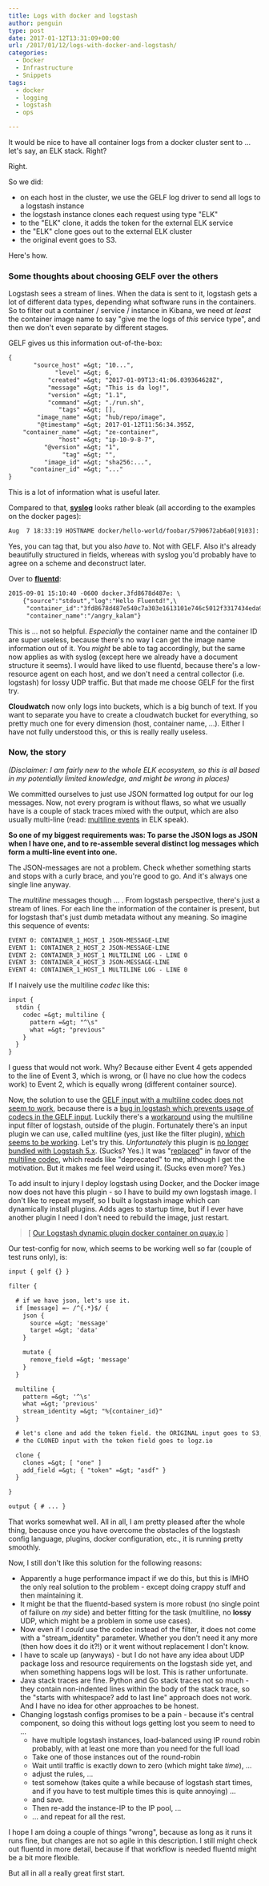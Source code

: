 ```yaml
---
title: Logs with docker and logstash
author: penguin
type: post
date: 2017-01-12T13:31:09+00:00
url: /2017/01/12/logs-with-docker-and-logstash/
categories:
  - Docker
  - Infrastructure
  - Snippets
tags:
  - docker
  - logging
  - logstash
  - ops

---
```

It would be nice to have all container logs from a docker cluster sent to ... let's say, an ELK stack. Right?

Right.

So we did:

  * on each host in the cluster, we use the GELF log driver to send all logs to a logstash instance
  * the logstash instance clones each request using type "ELK"
  * to the "ELK" clone, it adds the token for the external ELK service
  * the "ELK" clone goes out to the external ELK cluster
  * the original event goes to S3.

Here's how.

<!--more-->

### Some thoughts about choosing GELF over the others

Logstash sees a stream of lines. When the data is sent to it, logstash gets a lot of different data types, depending what software runs in the containers. So to filter out a container / service / instance in Kibana, we need _at least_ the container image name to say "give me the logs of _this_ service type", and then we don't even separate by different stages.

GELF gives us this information out-of-the-box:

```default
{
       "source_host" =&gt; "10...",
             "level" =&gt; 6,
           "created" =&gt; "2017-01-09T13:41:06.039364628Z",
           "message" =&gt; "This is da log!",
           "version" =&gt; "1.1",
           "command" =&gt; "./run.sh",
              "tags" =&gt; [],
        "image_name" =&gt; "hub/repo/image",
        "@timestamp" =&gt; 2017-01-12T11:56:34.395Z,
    "container_name" =&gt; "ze-container",
              "host" =&gt; "ip-10-9-8-7",
          "@version" =&gt; "1",
               "tag" =&gt; "",
          "image_id" =&gt; "sha256:...",
      "container_id" =&gt; "..."
}
```

This is a lot of information what is useful later.

Compared to that, [**syslog**][1] looks rather bleak (all according to the examples on the docker pages):

```default
Aug  7 18:33:19 HOSTNAME docker/hello-world/foobar/5790672ab6a0[9103]: Hello from Docker.
```

Yes, you can tag that, but you also _have_ to. Not with GELF. Also it's already beautifully structured in fields, whereas with syslog you'd probably have to agree on a scheme and deconstruct later.

Over to [**fluentd**][2]:

```default
2015-09-01 15:10:40 -0600 docker.3fd8678d487e: \
    {"source":"stdout","log":"Hello Fluentd!",\
     "container_id":"3fd8678d487e540c7a303e1613101e746c5012f3317434eda93f24351c1928f7",\
     "container_name":"/angry_kalam"}
```

This is ... not so helpful. _Especially_ the container name and the container ID are super useless, because there's no way I can get the image name information out of it. You _might_ be able to tag accordingly, but the same now applies as with syslog (except here we already have a document structure it seems). I would have liked to use fluentd, because there's a low-resource agent on each host, and we don't need a central collector (i.e. logstash) for lossy UDP traffic. But that made me choose GELF for the first try.

**Cloudwatch** now only logs into buckets, which is a big bunch of text. If you want to separate you have to create a cloudwatch bucket for everything, so pretty much one for every dimension (host, container name, ...). Either I have not fully understood this, or this is really really useless.

### Now, the story

_(Disclaimer: I am fairly new to the whole ELK ecosystem, so this is all based in my potentially limited knowledge, and might be wrong in places)_

We committed ourselves to just use JSON formatted log output for our log messages. Now, not every program is without flaws, so what we usually have is a couple of stack traces mixed with the output, which are also usually multi-line (read: [multiline events][3] in ELK speak).

**So one of my biggest requirements was: To parse the JSON logs as JSON when I have one, and to re-assemble several distinct log messages which form a multi-line event into one.**

The JSON-messages are not a problem. Check whether something starts and stops with a curly brace, and you're good to go. And it's always one single line anyway.

The _multiline_ messages though ... . From logstash perspective, there's just a stream of lines. For each line the information of the container is present, but for logstash that's just dumb metadata without any meaning. So imagine this sequence of events:

```default
EVENT 0: CONTAINER_1_HOST_1 JSON-MESSAGE-LINE
EVENT 1: CONTAINER_2_HOST_2 JSON-MESSAGE-LINE
EVENT 2: CONTAINER_3_HOST_1 MULTILINE LOG - LINE 0
EVENT 3: CONTAINER_4_HOST_3 JSON-MESSAGE-LINE
EVENT 4: CONTAINER_1_HOST_1 MULTILINE LOG - LINE 0
```

If I naively use the multiline _codec_ like this:

```default
input {
  stdin {
    codec =&gt; multiline {
      pattern =&gt; "^\s"
      what =&gt; "previous" 
    } 
  } 
}
```

I guess that would not work. Why? Because either Event 4 gets appended to the line of Event 3, which is wrong, or (I have no clue how the codecs work) to Event 2, which is equally wrong (different container source).

Now, the solution to use the [GELF input with a multiline codec does not seem to work][4], because there is a [bug in logstash which prevents usage of codecs in the GELF input][5]. Luckily there's a [workaround][6] using the multiline input filter of logstash, outside of the plugin. Fortunately there's an input plugin we can use, called multiline (yes, just like the filter plugin), [which seems to be working][7]. Let's try this. _Unfortunately_ this plugin is [no longer bundled with Logstash 5.x][8]. (Sucks? Yes.) It was "[replaced][9]" in favor of the [multiline codec][10], which reads like "deprecated" to me, although I get the motivation. But it makes me feel weird using it. (Sucks even more? Yes.)

To add insult to injury I deploy logstash using Docker, and the Docker image now does not have this plugin - so I have to build my own logstash image. I don't like to repeat myself, so I built a logstash image which can dynamically install plugins. Adds ages to startup time, but if I ever have another plugin I need I don't need to rebuild the image, just restart.

> [ [Our Logstash dynamic plugin docker container on quay.io][11] ]

Our test-config for now, which seems to be working well so far (couple of test runs only), is:

```default
input { gelf {} }

filter {

  # if we have json, let's use it.
  if [message] =~ /^{.*}$/ {
    json {
      source =&gt; 'message'
      target =&gt; 'data'
    }

    mutate {
      remove_field =&gt; 'message'
    }
  }

  multiline {
    pattern =&gt; '^\s'
    what =&gt; 'previous'
    stream_identity =&gt; "%{container_id}"
  }

  # let's clone and add the token field. the ORIGINAL input goes to S3,
  # the CLONED input with the token field goes to logz.io

  clone {
    clones =&gt; [ "one" ]
    add_field =&gt; { "token" =&gt; "asdf" }
  }

}

output { # ... }
```

That works somewhat well. All in all, I am pretty pleased after the whole thing, because once you have overcome the obstacles of the logstash config language, plugins, docker configuration, etc., it is running pretty smoothly.

Now, I still don't like this solution for the following reasons:

  * Apparently a huge performance impact if we do this, but this is IMHO the only real solution to the problem - except doing crappy stuff and then maintaining it.
  * It might be that the fluentd-based system is more robust (no single point of failure on _my_ side) and better fitting for the task (multiline, no **lossy** UDP, which might be a problem in some use cases).
  * Now even if I _could_ use the codec instead of the filter, it does not come with a "stream_identity" parameter. Whether you don't need it any more (then how does it do it?!) or it went without replacement I don't know.
  * I have to scale up (anyways) - but I do not have any idea about UDP package loss and resource requirements on the logstash side yet, and when something happens logs will be lost. This is rather unfortunate.
  * Java stack traces are fine. Python and Go stack traces not so much - they contain non-indented lines within the body of the stack trace, so the "starts with whitespace? add to last line" approach does not work. And I have no idea for other approaches to be honest.
  * Changing logstash configs promises to be a pain - because it's central component, so doing this without logs getting lost you seem to need to ... 
      * have multiple logstash instances, load-balanced using IP round robin probably, with at least one more than you need for the full load
      * Take one of those instances out of the round-robin
      * Wait until traffic is exactly down to zero (which might take _time_), ...
      * adjust the rules, ...
      * test somehow (takes quite a while because of logstash start times, and if you have to test multiple times this is quite annoying) ...
      * and save.
      * Then re-add the instance-IP to the IP pool, ...
      * ... and repeat for all the rest.

I hope I am doing a couple of things "wrong", because as long as it runs it runs fine, but changes are not so agile in this description. I still might check out fluentd in more detail, because if that workflow is needed fluentd might be a bit more flexible.

But all in all a really great first start.

 [1]: https://docs.docker.com/engine/admin/logging/overview/#/syslog-options
 [2]: https://docs.docker.com/engine/admin/logging/fluentd/
 [3]: https://www.elastic.co/guide/en/logstash/current/multiline.html
 [4]: https://github.com/elastic/logstash/issues/4308
 [5]: https://github.com/logstash-plugins/logstash-input-gelf/issues/37
 [6]: https://github.com/elastic/logstash/issues/4308#issuecomment-223920111
 [7]: http://stackoverflow.com/a/34659306/902327
 [8]: https://www.elastic.co/guide/en/logstash/5.0/breaking-changes.html#_logstash_with_all_plugins_download
 [9]: https://twitter.com/elastic/status/819668016149372928
 [10]: https://www.elastic.co/guide/en/logstash/5.1/plugins-codecs-multiline.html
 [11]: https://quay.io/repository/c11h/logstash